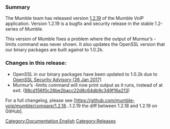 ### Summary

The Mumble team has released version
[1.2.19](https://github.com/mumble-voip/mumble/releases/tag/1.2.19) of
the Mumble VoIP application. Version 1.2.19 is a bugfix and security
release in the stable 1.2-series of Mumble.

This version of Mumble fixes a problem where the output of Murmur’s
-limits command was never shown. It also updates the OpenSSL version
that our binary packages are built against to 1.0.2k.

### Changes in this release:

  - OpenSSL in our binary packages have been updated to 1.0.2k due to
    [OpenSSL Security Advisory (26
    Jan 2017)](https://www.openssl.org/news/secadv/20170126.txt)
  - Murmur’s -limits command will now print output as it runs, instead
    of at exit.
    ([98cd156f0c26be2bacc22d8c64db9c349f16a213](https://github.com/mumble-voip/mumble/commit/98cd156f0c26be2bacc22d8c64db9c349f16a213))

For a full changelog, please see
\[<https://github.com/mumble-voip/mumble/compare/1.2.18>...1.2.19 the
diff between 1.2.18 and 1.2.19 on GitHub\].

[Category:Documentation
English](Category:Documentation_English "wikilink")
[Category:Releases](Category:Releases "wikilink")